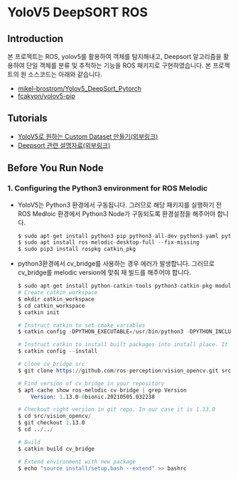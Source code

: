 # YoloV5 DeepSORT ROS

## Introduction
본 프로젝트는 ROS, yolov5를 활용하여 객체를 탐지해내고, Deepsort 알고리즘을 활용하여 단일 객체를 분류 및 추적하는 기능을 ROS 패키지로 구현하였습니다.
본 프로젝트의 원 소스코드는 아래와 같습니다.

* [mikel-brostrom/Yolov5_DeepSort_Pytorch](https://github.com/mikel-brostrom/Yolov5_DeepSort_Pytorch.git)
* [fcakyon/yolov5-pip](https://github.com/fcakyon/yolov5-pip.git)

## Tutorials
* [YoloV5로 원하는 Custom Dataset 만들기(외부링크)](https://github.com/ultralytics/yolov5/wiki/Train-Custom-Data)
* [Deepsort 관련 설명자료(외부링크)](https://github.com/ZQPei/deep_sort_pytorch#training-the-re-id-model)

## Before You Run Node
### 1. Configuring the Python3 environment for ROS Melodic
* YoloV5는 Python3 환경에서 구동됩니다. 그러므로 해당 패키지를 실행하기 전 ROS Medloic 환경에서 Python3 Node가 구동되도록 환경설정을 해주어야 합니다.
    ```s
    $ sudo apt-get install python3-pip python3-all-dev python3-yaml python3-rospkg
    $ sudo apt install ros-melodic-desktop-full --fix-missing
    $ sudo pip3 install rospkg catkin_pkg
    ```
* python3환경에서 cv_bridge를 사용하는 경우 에러가 발생합니다. 그러므로 cv_bridge를 melodic version에 맞춰 재 빌드를 해주어야 합니다.
    ```s
    $ sudo apt-get install python-catkin-tools python3-catkin-pkg-modules
    # Create catkin workspace
    $ mkdir catkin_workspace
    $ cd catkin_workspace
    $ catkin init
    
    # Instruct catkin to set cmake variables
    $ catkin config -DPYTHON_EXECUTABLE=/usr/bin/python3 -DPYTHON_INCLUDE_DIR=/usr/include/python3.6m -DPYTHON_LIBRARY=/usr/lib/x86_64-linux-gnu/libpython3.6m.so
    
    # Instruct catkin to install built packages into install place. It is $CATKIN_WORKSPACE/install folder
    $ catkin config --install
    
    # Clone cv_bridge src
    $ git clone https://github.com/ros-perception/vision_opencv.git src/vision_opencv
    
    # Find version of cv_bridge in your repository
    $ apt-cache show ros-melodic-cv-bridge | grep Version
        Version: 1.13.0-0bionic.20210505.032238
    
    # Checkout right version in git repo. In our case it is 1.13.0
    $ cd src/vision_opencv/
    $ git checkout 1.13.0
    $ cd ../../
    
    # Build
    $ catkin build cv_bridge
    
    # Extend environment with new package
    $ echo "source install/setup.bash --extend" >> bashrc
    ```